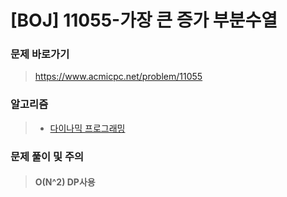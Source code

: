 # [BOJ] 11055-가장 큰 증가 부분수열 

### 문제 바로가기

>  https://www.acmicpc.net/problem/11055

### 알고리즘

> - [다이나믹 프로그래밍](https://www.acmicpc.net/problem/tag/25)

### 문제 풀이 및 주의

> #### O(N^2)  DP사용
